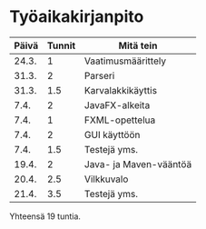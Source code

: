 # Työaikakirjanpito

Päivä | Tunnit | Mitä tein
---   | ---    |  ---
24.3. | 1      | Vaatimusmäärittely
31.3. | 2      | Parseri
31.3. | 1.5    | Karvalakkikäyttis
7.4.  | 2      | JavaFX-alkeita
7.4.  | 1      | FXML-opettelua
7.4.  | 2      | GUI käyttöön
7.4.  | 1.5    | Testejä yms.
19.4. | 2      | Java- ja Maven-vääntöä
20.4. | 2.5    | Vilkkuvalo
21.4. | 3.5    | Testejä yms. 

Yhteensä 19 tuntia.
